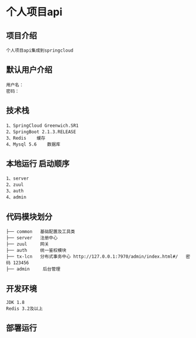 # **个人项目api**

## **项目介绍**
    个人项目api集成到springcloud
    
## **默认用户介绍**
    用户名： 
    密码：  	
	

##  **技术栈**
    1、SpringCloud Greenwich.SR1
    2、SpringBoot 2.1.3.RELEASE
    3、Redis    缓存
    4、Mysql 5.6    数据库
   
        
    
## **本地运行 启动顺序**
    1、server
    2、zuul
    3、auth
    4、admin
  

## **代码模块划分**
    ├── common   基础配置及工具类
    ├── server   注册中心
    ├── zuul     网关
    ├── auth     统一鉴权模块
    ├── tx-lcn   分布式事务中心 http://127.0.0.1:7970/admin/index.html#/   密码 123456
    ├── admin     后台管理

    
## **开发环境**
    JDK 1.8
    Redis 3.2及以上
    
## **部署运行**